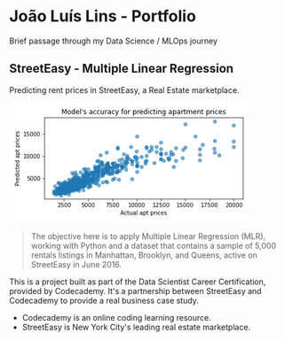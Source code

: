 # João Luís Lins - Portfolio 
Brief passage through my Data Science / MLOps journey



## StreetEasy - Multiple Linear Regression
Predicting rent prices in StreetEasy, a Real Estate marketplace.


![](https://github.com/Joaoluislins/StreetEasy_Codecademy/blob/main/predictedvsactual.png)

> The objective here is to apply Multiple Linear Regression (MLR), working with Python and a dataset that contains a sample of 5,000 rentals listings in Manhattan, Brooklyn, and Queens, active on StreetEasy in June 2016.

This is a project built as part of the Data Scientist Career Certification, provided by Codecademy. It's a partnership between StreetEasy and Codecademy to provide a real business case study.

* Codecademy is an online coding learning resource. 
* StreetEasy is New York City's leading real estate marketplace.



